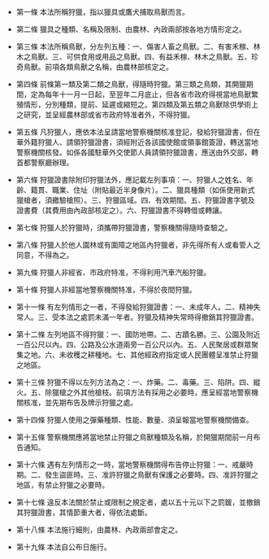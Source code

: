 * 第一條 本法所稱狩獵，指以獵具或鷹犬捕取鳥獸而言。

* 第二條 獵具之種類、名稱及限制、由農林、內政兩部按各地方情形定之。

* 第三條 本法所稱鳥獸，分左列五種：一、傷害人畜之鳥獸。二、有害禾稼、林木之鳥獸。三、可供食用或用品之鳥獸。四、有益禾稼、林木之鳥獸。五、珍奇鳥獸。前項各類鳥獸之名稱，由農林部核定之。

* 第四條 前條第一類及第二類之鳥獸，得隨時狩獵。第三類之鳥類，其開獵期間，定為每年十一月一日起，至翌年二月底止，但各省市政府得視當地鳥獸繁殖情形，分別種類，提前、延遲或縮短之。第四類及第五類之鳥獸除供學術上之研究，並呈經農林部或省市政府特准者外，不得狩獵。

* 第五條 凡狩獵人，應依本法呈請當地警察機關核准登記，發給狩獵證書，但在華外籍狩獵人、請領狩獵證書，須經附近各該國使館或領事館簽證，轉送當地警察機關核發。如係各國駐華外交使節人員請領狩獵證書，應送由外交部，轉首都警察廳辦理。

* 第六條 狩獵證書除附印狩獵法外，應記載左列事項：一、狩獵人之姓名、年齡、籍貫、職業、住址（附貼最近半身像片）。二、獵具種類（如係使用新式獵槍者，須繳驗槍照）。三、狩獵區域。四、有效期間。五、狩獵證書字號及證書費（其費用由內政部核定之）。六、狩獵證書不得轉借或轉讓。

* 第七條 狩獵人於狩獵時，須攜帶狩獵證書，警察機關得隨時查驗之。

* 第八條 狩獵人於他人園林或有圍障之地區內狩獵者，非先得所有人或看管人之同意，不得為之。

* 第九條 狩獵人非經省、市政府特准，不得利用汽車汽船狩獵。

* 第十條 狩獵人非經當地警察機關特准，不得於夜間狩獵。

* 第十一條 有左列情形之一者，不得發給狩獵證書：一、未成年人。二、精神失常人。三、受本法之處罰未滿一年者。狩獵及精神失常時得撤銷其狩獵證書。

* 第十二條 左列地區不得狩獵：一、國防地帶。二、古蹟名勝。三、公園及附近一百公尺以內。四、公路及公水道兩旁一百公尺以內。五、人民聚居或群眾聚集之地。六、未收穫之耕種地。七、其他經政府指定或人民團體呈准禁止狩獵之地區。

* 第十三條 狩獵不得以左列方法為之：一、炸藥。二、毒藥。三、陷阱。四、縱火。五、除獵槍之外其他槍枝。前項方法有採用之必要時，應呈經當地警察機關核准，並先期布告及牌示狩獵之處。

* 第十四條 狩獵人使用之彈藥種類、性能、數量、須呈報當地警察機關備查。

* 第十五條 警察機關應將當地禁止狩獵之鳥獸種類及名稱，於開獵期間前一月布告通知。

* 第十六條 遇有左列情形之一時，當地警察機關得布告停止狩獵：一、戒嚴時期。二、發生盜匪時。三、准許狩獵之鳥獸有保護之必要時。四、准許狩獵之地區，有禁止狩獵之必要時。

* 第十七條 違反本法關於禁止或限制之規定者，處以五十元以下之罰鍰，並撤銷其狩獵證書，其情節重大者，得依法處斷。

* 第十八條 本法施行細則，由農林、內政兩部會定之。

* 第十九條 本法自公布日施行。

